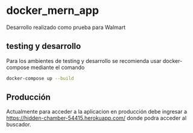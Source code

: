 # docker_mern_app
Desarrollo realizado como prueba para Walmart

## testing y desarrollo
Para los ambientes de testing y desarrollo se recomienda usar docker-compose mediante el comando
```sh
docker-compose up --build
```
## Producción
Actualmente para acceder a la aplicacion en producción debe ingresar a https://hidden-chamber-54415.herokuapp.com/  donde podra acceder al buscador.

